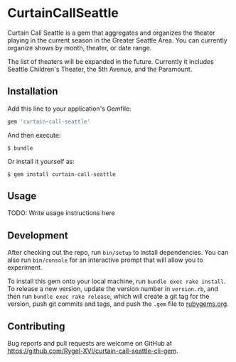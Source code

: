 # CurtainCallSeattle

Curtain Call Seattle is a gem that aggregates and organizes the theater playing in the current season in the Greater Seattle Area. You can currently organize shows by month, theater, or date range.

The list of theaters will be expanded in the future.
Currently it includes Seattle Children's Theater, the 5th Avenue, and the Paramount.

## Installation

Add this line to your application's Gemfile:

```ruby
gem 'curtain-call-seattle'
```

And then execute:

    $ bundle

Or install it yourself as:

    $ gem install curtain-call-seattle

## Usage

TODO: Write usage instructions here

## Development

After checking out the repo, run `bin/setup` to install dependencies. You can also run `bin/console` for an interactive prompt that will allow you to experiment.

To install this gem onto your local machine, run `bundle exec rake install`. To release a new version, update the version number in `version.rb`, and then run `bundle exec rake release`, which will create a git tag for the version, push git commits and tags, and push the `.gem` file to [rubygems.org](https://rubygems.org).

## Contributing

Bug reports and pull requests are welcome on GitHub at https://github.com/Rygel-XVI/curtain-call-seattle-cli-gem.
